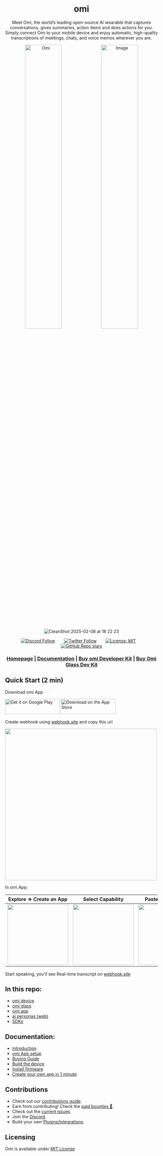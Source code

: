 <div align="center">

# **omi**

Meet Omi, the world’s leading open-source AI wearable that captures conversations, gives summaries, action items and does actions for you. Simply connect Omi to your mobile device and enjoy automatic, high-quality
transcriptions of meetings, chats, and voice memos wherever you are.

<p align="center">
  <img src="https://github.com/user-attachments/assets/834d3fdb-31b5-4f22-ae35-da3d2b9a8f59" alt="Omi" width="49%" />
  <img src="https://github.com/user-attachments/assets/fdad4226-e5ce-4c55-b547-9101edfa3203" alt="Image" width="49%" />
</p>

![CleanShot 2025-02-08 at 18 22 23](https://github.com/user-attachments/assets/7a658366-9e02-4057-bde5-a510e1f0217a)

[![Discord Follow](https://img.shields.io/discord/1192313062041067520?label=Discord)](http://discord.omi.me) &ensp;&ensp;&ensp;
[![Twitter Follow](https://img.shields.io/twitter/follow/kodjima33)](https://x.com/kodjima33) &ensp;&ensp;&ensp;
[![License: MIT](https://img.shields.io/badge/License-MIT-yellow.svg)](https://opensource.org/licenses/MIT)&ensp;&ensp;&ensp;
[![GitHub Repo stars](https://img.shields.io/github/stars/BasedHardware/Omi)](https://github.com/BasedHardware/Omi)

<h3>

[Homepage](https://omi.me/) | [Documentation](https://docs.omi.me/) | [Buy omi Developer Kit](https://www.omi.me/products/omi-dev-kit-2) | [Buy Omi Glass Dev Kit](https://www.omi.me/glass)

</h3>

</div>

[//]: # "## Features"
[//]: #
[//]: # "- **Real-Time AI Audio Processing**: Leverage powerful on-device AI capabilities for real-time audio analysis."
[//]: # "- **Low-powered Bluetooth**: Capture audio for 24h+ on a small button battery"
[//]: # "- **Open-Source Software**: Access and contribute to the pin's software stack, designed with openness and community collaboration in mind."
[//]: # "- **Wearable Design**: Experience unparalleled convenience with ergonomic and lightweight design, perfect for everyday wear."

## Quick Start (2 min)

Download omi App

[<img src='https://upload.wikimedia.org/wikipedia/commons/7/78/Google_Play_Store_badge_EN.svg' alt='Get it on Google Play' height="50px" width="180px">](https://play.google.com/store/apps/details?id=com.friend.ios)
[<img src='https://upload.wikimedia.org/wikipedia/commons/3/3c/Download_on_the_App_Store_Badge.svg' alt="Download on the App Store" height="50px" width="180px">](https://apps.apple.com/us/app/friend-ai-wearable/id6502156163)

Create webhook using [webhook.site](https://webhook.site) and copy this url

<img src="https://github.com/user-attachments/assets/083a6ec4-4694-4c7a-843a-4a1a0c254453" width="500">

In omi App:

| Explore => Create an App                                                                                | Select Capability                                                                                       | Paste Webhook URL                                                                                         | Install App                                                                                             |
| ------------------------------------------------------------------------------------------------------- | ------------------------------------------------------------------------------------------------------- | --------------------------------------------------------------------------------------------------------- | ------------------------------------------------------------------------------------------------------- |
| <img src="https://github.com/user-attachments/assets/31809b81-7de2-4381-b5fc-5c9714972211" width="200"> | <img src="https://github.com/user-attachments/assets/59cfbe8e-7e3b-437f-81f7-25eb50ccdd7d" width="200"> | <img src="https://github.com/user-attachments/assets/3d864ee8-555f-4ded-b4db-87ff78128323" width = "200"> | <img src="https://github.com/user-attachments/assets/58cf6da6-e245-415e-92e7-dc1f46583cfc" width="200"> |

Start speaking, you'll see Real-time transcript on [webhook.site ](https://webhook.site)

## In this repo:

- [omi device](https://github.com/BasedHardware/omi/tree/main/omi)
- [omi glass](https://github.com/BasedHardware/omi/tree/main/omiGlass)
- [omi app](https://github.com/BasedHardware/omi/tree/main/app)
- [ai personas (web)](https://github.com/BasedHardware/omi/tree/main/personas-open-source)
- [SDKs](sdks)

## Documentation:

- [Introduction](https://docs.omi.me/)
- [omi App setup](https://docs.omi.me/doc/developer/AppSetup)
- [Buying Guide](https://docs.omi.me/doc/assembly/Buying_Guide/)
- [Build the device](https://docs.omi.me/doc/assembly/Build_the_device/)
- [Install firmware](https://docs.omi.me/doc/get_started/Flash_device/)
- [Create your own app in 1 minute](https://docs.omi.me/doc/developer/apps/Introduction).

## Contributions

- Check out our [contributions guide](https://docs.omi.me/doc/developer/Contribution/).
- Earn from contributing! Check the [paid bounties 🤑](https://omi.me/bounties).
- Check out the [current issues](https://github.com/BasedHardware/Omi/issues).
- Join the [Discord](http://discord.omi.me).
- Build your own [Plugins/Integrations](https://docs.omi.me/doc/developer/apps/Introduction).

[//]: # "## More links:"
[//]: #
[//]: # "- [Contributing](https://docs.omi.me/doc/developer/Contribution/)"
[//]: # "- [Support](https://docs.omi.me/doc/info/Support/)"
[//]: # "- [BLE Protocol](https://docs.omi.me/doc/developer/Protocol/)"
[//]: # "- [Plugins](https://docs.omi.me/doc/developer/Plugins/)"

## Licensing

Omi is available under <a href="https://github.com/BasedHardware/omi/blob/main/LICENSE">MIT License</a>
